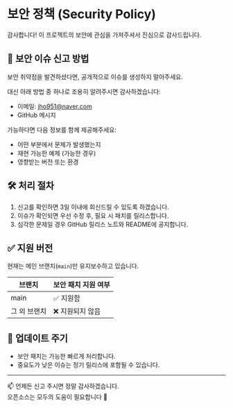 # 보안 정책 (Security Policy)

감사합니다! 이 프로젝트의 보안에 관심을 가져주셔서 진심으로 감사드립니다.

## 📢 보안 이슈 신고 방법

보안 취약점을 발견하셨다면, 공개적으로 이슈를 생성하지 말아주세요.

대신 아래 방법 중 하나로 조용히 알려주시면 감사하겠습니다:

- 이메일: jho951@naver.com
- GitHub 메시지

가능하다면 다음 정보를 함께 제공해주세요:
- 어떤 부분에서 문제가 발생했는지
- 재현 가능한 예제 (가능한 경우)
- 영향받는 버전 또는 환경

## 🛠️ 처리 절차

1. 신고를 확인하면 3일 이내에 회신드릴 수 있도록 하겠습니다.
2. 이슈가 확인되면 우선 수정 후, 필요 시 패치를 릴리스합니다.
3. 심각한 문제일 경우 GitHub 릴리스 노트와 README에 공지합니다.

## ✅ 지원 버전

현재는 메인 브랜치(`main`)만 유지보수하고 있습니다.

| 브랜치 | 보안 패치 지원 여부 |
|--------|------------------|
| main   | ✅ 지원함        |
| 그 외 브랜치 | ❌ 지원되지 않음 |

## 📆 업데이트 주기

- 보안 패치는 가능한 빠르게 처리합니다.
- 중요도가 낮은 이슈는 정기 릴리스에 포함될 수 있습니다.

---

📫 언제든 신고 주시면 정말 감사하겠습니다.  
오픈소스는 모두의 도움이 필요합니다 🙏

